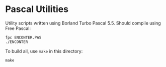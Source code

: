 # Pascal Utilities

Utility scripts written using Borland Turbo Pascal 5.5.
Should compile using Free Pascal:

	fpc ENCONTER.PAS
	./ENCONTER

To build all, use `make` in this directory:

	make
